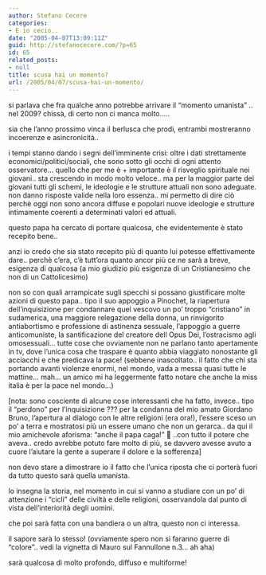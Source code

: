 ```yaml
---
author: Stefano Cecere
categories:
- E io cecio..
date: "2005-04-07T13:09:11Z"
guid: http://stefanocecere.com/?p=65
id: 65
related_posts:
- null
title: scusa hai un momento?
url: /2005/04/07/scusa-hai-un-momento/
---
```


si parlava che fra qualche anno potrebbe arrivare il &#8220;momento umanista&#8221; .. nel 2009? chiss&#xe0;, di certo non ci manca molto&#8230;..

sia che l&#8217;anno prossimo vinca il berlusca che prodi, entrambi mostreranno incoerenze e asincronicit&#xe0;..

i tempi stanno dando i segni dell&#8217;imminente crisi: oltre i dati strettamente economici/politici/sociali, che sono sotto gli occhi di ogni attento osservatore&#8230; quello che per me &#xe8; + importante &#xe8; il risveglio spirituale nei giovani.. sta crescendo in modo molto veloce.. ma per la maggior parte dei giovani tutti gli schemi, le ideologie e le strutture attuali non sono adeguate. non danno risposte valide nella loro essenza.. mi permetto di dire ciò perchè oggi non sono ancora diffuse e popolari nuove ideologie e strutture intimamente coerenti a determinati valori ed attuali.

questo papa ha cercato di portare qualcosa, che evidentemente &#xe8; stato recepito bene..
  
anzi io credo che sia stato recepito pi&#xf9; di quanto lui potesse effettivamente dare.. perch&#xe8; c&#8217;era, c&#8217;&#xe8; tutt&#8217;ora quanto ancor pi&#xf9; ce ne sar&#xe0; a breve, esigenza di qualcosa (a mio giudizio pi&#xf9; esigenza di un Cristianesimo che non di un Cattolicesimo)
  
non so con quali arrampicate sugli specchi si possano giustificare molte azioni di questo papa.. tipo il suo appoggio a Pinochet, la riapertura dell&#8217;inquisizione per condannare quel vescovo un po&#8217; troppo &#8220;cristiano&#8221; in sudamerica, una maggiore relegazione della donna, un rinvigorito antiabortismo e professione di astinenza sessuale, l&#8217;appoggio a guerre anticomuniste, la santificazione del creatore dell Opus Dei, l&#8217;ostracismo agli omosessuali&#8230; tutte cose che ovviamente non ne parlano tanto apertamente in tv, dove l&#8217;unica cosa che traspare &#xe8; quanto abbia viaggiato nonostante gli acciacchi e che predicava la pace! (sebbene inascoltato.. il fatto che chi sta portando avanti violenze enormi, nel mondo, vada a messa quasi tutte le mattine&#8230; mah&#8230; un amico mi ha leggermente fatto notare che anche la miss italia è per la pace nel mondo&#8230;)
  
[nota: sono cosciente di alcune cose interessanti che ha fatto, invece.. tipo il &#8220;perdono&#8221; per l&#8217;inquisizione ??? per la condanna del mio amato Giordano Bruno, l&#8217;apertura al dialogo con le altre religioni (era ora!), l&#8217;essere sceso un po&#8217; a terra e mostratosi più un essere umano che non un gerarca.. da qui il mio amichevole aforisma: &#8220;anche il papa caga!&#8221; 🙂 ..con tutto il potere che aveva.. credo avrebbe potuto fare molto di più, se davvero avesse avuto a cuore l&#8217;aiutare la gente a superare il dolore e la sofferenza]

non devo stare a dimostrare io il fatto che l&#8217;unica riposta che ci porter&#xe0; fuori da tutto questo sar&#xe0; quella umanista.
  
lo insegna la storia, nel momento in cui si vanno a studiare con un po&#8217; di attenzione i &#8220;cicli&#8221; delle civilt&#xe0; e delle religioni, osservandola dal punto di vista dell&#8217;interiorità degli uomini.

che poi sar&#xe0; fatta con una bandiera o un altra, questo non ci interessa.
  
il sapore sar&#xe0; lo stesso! (ovviamente spero non si faranno guerre di &#8220;colore&#8221;.. vedi la vignetta di Mauro sul Fannullone n.3&#8230; ah aha)

sar&#xe0; qualcosa di molto profondo, diffuso e multiforme!